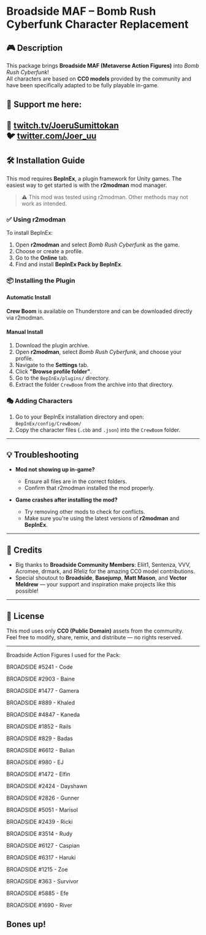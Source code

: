 # **Broadside MAF – Bomb Rush Cyberfunk Character Replacement**

## 🎮 Description

This package brings **Broadside MAF (Metaverse Action Figures)** into *Bomb Rush Cyberfunk*!  
All characters are based on **CC0 models** provided by the community and have been specifically adapted to be fully playable in-game.

## 🚀 Support me here:

🎥 [twitch.tv/JoeruSumittokan](https://twitch.tv/JoeruSumittokan)  
🐦 [twitter.com/Joer_uu](https://twitter.com/Joer_uu)
---

## 🛠 Installation Guide

This mod requires **BepInEx**, a plugin framework for Unity games. The easiest way to get started is with the **r2modman** mod manager.

> ⚠️ This mod was tested using r2modman. Other methods may not work as intended.

### ✅ Using r2modman

To install BepInEx:

1. Open **r2modman** and select *Bomb Rush Cyberfunk* as the game.
2. Choose or create a profile.
3. Go to the **Online** tab.
4. Find and install **BepInEx Pack by BepInEx**.

### 📦 Installing the Plugin

#### Automatic Install
**Crew Boom** is available on Thunderstore and can be downloaded directly via r2modman.

#### Manual Install

1. Download the plugin archive.
2. Open **r2modman**, select *Bomb Rush Cyberfunk*, and choose your profile.
3. Navigate to the **Settings** tab.
4. Click **"Browse profile folder"**.
5. Go to the `BepInEx/plugins/` directory.
6. Extract the folder `CrewBoom` from the archive into that directory.

### 🎭 Adding Characters

1. Go to your BepInEx installation directory and open:  
   `BepInEx/config/CrewBoom/`
2. Copy the character files (`.cbb` and `.json`) into the `CrewBoom` folder.

---

## 💡 Troubleshooting

- **Mod not showing up in-game?**
  - Ensure all files are in the correct folders.
  - Confirm that r2modman installed the mod properly.

- **Game crashes after installing the mod?**
  - Try removing other mods to check for conflicts.
  - Make sure you're using the latest versions of **r2modman** and **BepInEx**.

---

## 📢 Credits

- Big thanks to **Broadside Community Members**: Eliit1, Sentenza, VVV, Acromee, drmark, and Rfeliz for the amazing CC0 model contributions.
- Special shoutout to **Broadside**, **Basejump**, **Matt Mason**, and **Vector Meldrew** — your support and inspiration make projects like this possible!

---

## 📝 License

This mod uses only **CC0 (Public Domain)** assets from the community.  
Feel free to modify, share, remix, and distribute — no rights reserved.

---

Broadside Action Figures I used for the Pack:

BROADSIDE #5241 - Code

BROADSIDE #2903 - Baine

BROADSIDE #1477 - Gamera

BROADSIDE #889 - Khaled

BROADSIDE #4847 - Kaneda

BROADSIDE #1852 - Rails

BROADSIDE #829 - Badas

BROADSIDE #6612 - Balian

BROADSIDE #980 - EJ

BROADSIDE #1472 - Elfin

BROADSIDE #2424 - Dayshawn

BROADSIDE #2826 - Gunner

BROADSIDE #5051 - Marisol

BROADSIDE #2439 - Ricki

BROADSIDE #3514 - Rudy

BROADSIDE #6127 - Caspian

BROADSIDE #6317 - Haruki

BROADSIDE #1215 - Zoe

BROADSIDE #363 - Survivor

BROADSIDE #5885 - Efe

BROADSIDE #1690 - River

## **Bones up!**


